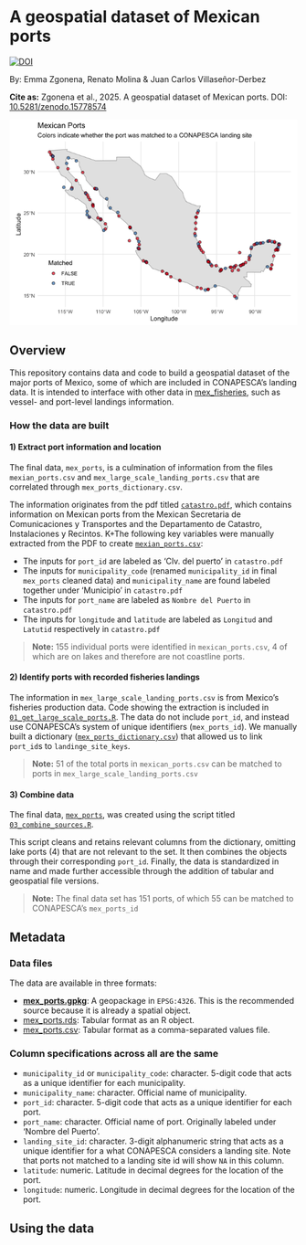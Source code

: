 
<!-- README.md is generated from README.Rmd. Please edit that file -->

# A geospatial dataset of Mexican ports

[![DOI](https://zenodo.org/badge/DOI/10.5281/zenodo.15778575.svg)](https://doi.org/10.5281/zenodo.15778575)

By: Emma Zgonena, Renato Molina & Juan Carlos Villaseñor-Derbez

**Cite as:** Zgonena et al., 2025. A geospatial dataset of Mexican
ports. DOI:
[10.5281/zenodo.15778574](https://zenodo.org/records/15778575#:~:text=10.5281/zenodo.15778574)

![](README_files/figure-gfm/map-1.png)<!-- -->

## Overview

This repository contains data and code to build a geospatial dataset of
the major ports of Mexico, some of which are included in CONAPESCA’s
landing data. It is intended to interface with other data in
[mex_fisheries](https://github.com/jcvdav/mex_fisheries), such as
vessel- and port-level landings information.

### How the data are built

#### 1) Extract port information and location

The final data, `mex_ports`, is a culmination of information from the
files `mexian_ports.csv` and `mex_large_scale_landing_ports.csv` that
are correlated through `mex_ports_dictionary.csv`.

The information originates from the pdf titled
[`catastro.pdf`](/data/raw/catastro.pdf), which contains information on
Mexican ports from the Mexican Secretaria de Comunicaciones y
Transportes and the Departamento de Catastro, Instalaciones y Recintos.
K+The following key variables were manually extracted from the PDF to
create [`mexian_ports.csv`](/data/raw/mexian_ports.csv):

- The inputs for `port_id` are labeled as ‘Clv. del puerto’ in
  `catastro.pdf`
- The inputs for `municipality_code` (renamed `municipality_id` in final
  `mex_ports` cleaned data) and `municipality_name` are found labeled
  together under ‘Municipio’ in `catastro.pdf`
- The inputs for `port_name` are labeled as `Nombre del Puerto` in
  `catastro.pdf`
- The inputs for `longitude` and `latitude` are labeled as `Longitud`
  and `Latutid` respectively in `catastro.pdf`

> **Note:** 155 individual ports were identified in `mexican_ports.csv`,
> 4 of which are on lakes and therefore are not coastline ports.

#### 2) Identify ports with recorded fisheries landings

The information in `mex_large_scale_landing_ports.csv` is from Mexico’s
fisheries production data. Code showing the extraction is included in
[`01_get_large_scale_ports.R`](/scripts/01_get_large_scale_ports.R). The
data do not include `port_id`, and instead use CONAPESCA’s system of
unique identifiers (`mex_ports_id`). We manually built a dictionary
([`mex_ports_dictionary.csv`](/data/raw/mex_ports_dictionary.csv)) that
allowed us to link `port_id`s to `landinge_site_keys`.

> **Note:** 51 of the total ports in `mexican_ports.csv` can be matched
> to ports in `mex_large_scale_landing_ports.csv`

#### 3) Combine data

The final data, [`mex_ports`](/data/clean/), was created using the
script titled [`03_combine_sources.R`](/scripts/03_combine_sources.R).

This script cleans and retains relevant columns from the dictionary,
omitting lake ports (4) that are not relevant to the set. It then
combines the objects through their corresponding `port_id`. Finally, the
data is standardized in name and made further accessible through the
addition of tabular and geospatial file versions.

> **Note:** The final data set has 151 ports, of which 55 can be matched
> to CONAPESCA’s `mex_ports_id`

## Metadata

### Data files

The data are available in three formats:

- **[mex_ports.gpkg](https://github.com/mex-fisheries/mex_ports/raw/refs/heads/main/data/clean/mex_ports.gpkg)**:
  A geopackage in `EPSG:4326`. This is the recommended source because it
  is already a spatial object.
- [mex_ports.rds](https://github.com/mex-fisheries/mex_ports/raw/refs/heads/main/data/clean/mex_ports.rds):
  Tabular format as an R object.
- [mex_ports.csv](https://github.com/mex-fisheries/mex_ports/raw/refs/heads/main/data/clean/mex_ports.csv):
  Tabular format as a comma-separated values file.

### Column specifications across all are the same

- `municipality_id` or `municipality_code`: character. 5-digit code that
  acts as a unique identifier for each municipality.
- `municipality_name`: character. Official name of municipality.
- `port_id`: character. 5-digit code that acts as a unique identifier
  for each port.
- `port_name`: character. Official name of port. Originally labeled
  under ‘Nombre del Puerto’.
- `landing_site_id`: character. 3-digit alphanumeric string that acts as
  a unique identifier for a what CONAPESCA considers a landing site.
  Note that ports not matched to a landing site id will show `NA` in
  this column.
- `latitude`: numeric. Latitude in decimal degrees for the location of
  the port.
- `longitude`: numeric. Longitude in decimal degrees for the location of
  the port.

## Using the data
